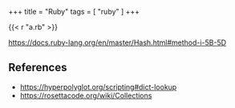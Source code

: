+++
title = "Ruby"
tags = [ "ruby" ]
+++

{{< r "a.rb" >}}

<https://docs.ruby-lang.org/en/master/Hash.html#method-i-5B-5D>

## References

- <https://hyperpolyglot.org/scripting#dict-lookup>
- <https://rosettacode.org/wiki/Collections>
